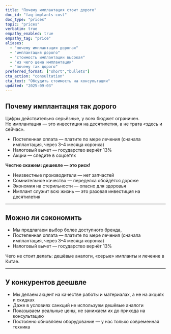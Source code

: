 ```yaml
---
title: "Почему имплантация стоит дорого"
doc_id: "faq-implants-cost"
doc_type: "prices"
topic: "prices"
verbatim: true
empathy_enabled: true
empathy_tag: "price"
aliases:
  - "почему имплантация дорогая"
  - "имплантация дорого"
  - "стоимость имплантации высокая"
  - "из чего цена имплантации"
  - "почему так дорого"
preferred_format: ["short","bullets"]
cta_action: "consultation"
cta_text: "Обсудить стоимость на консультации"
updated: "2025-09-03"
---
```



## Почему имплантация так дорого
Цифры действительно серьёзные, у всех бюджет ограничен.  
Но имплантация — это инвестиция на десятилетия, а не трата «здесь и сейчас».
- Постепенная оплата — платите по мере лечения (сначала имплантация, через 3–4 месяца коронка)  
- Налоговый вычет — государство вернёт 13%  
- Акции — следите в соцсетях  

**Честно скажем: дешевле — это риск!**
- Неизвестные производители — нет запчастей  
- Сомнительное качество — переделка обойдётся дороже  
- Экономия на стерильности — опасно для здоровья  
- Имплант служит всю жизнь — это разовая инвестиция на десятилетия  

---

## Можно ли сэкономить
<!-- aliases: [как дешевле имплантация, можно ли сэкономить, имплантация подешевле, варианты дешевле, имплантация недорого] -->
- Мы предлагаем выбор более доступного бренда,
- Постепенная оплата — платите по мере лечения (сначала имплантация, через 3–4 месяца коронка)  
- Налоговый вычет — государство вернёт 13%  

Чего не стоит делать: дешёвые аналоги, «серые» импланты и лечение в Китае.

---

## У конкурентов деешвле
<!-- aliases: [цены дешевле имплантация, в другой клинике дешевле, почему у вас дороже, сравнение цен на имплантацию, у конкурентов дешевле] -->
- Мы делаем акцент на качестве работы и материалах, а не на акциях и скидках  
- Даже в условиях санкций не используем дешёвые аналоги  
- Показываем реальные цены, не занижаем их до прихода на консультацию  
- Постоянно обновляем оборудование — у нас только современная техника

